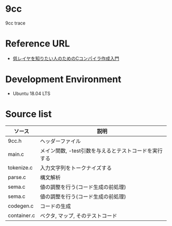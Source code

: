 # 9cc
9cc trace

# Reference URL
* [低レイヤを知りたい人のためのCコンパイラ作成入門](https://www.sigbus.info/compilerbook)

# Development Environment

* Ubuntu 18.04 LTS

# Source list

| ソース      | 説明                                                   |
|-------------|--------------------------------------------------------|
| 9cc.h       | ヘッダーファイル                                       |
| main.c      | メイン関数, -test引数を与えるとテストコードを実行する  |
| tokenize.c  | 入力文字列をトークナイズする                           |
| parse.c     | 構文解析                                               |
| sema.c      | 値の調整を行う(コード生成の前処理)                     |
| sema.c      | 値の調整を行う(コード生成の前処理)                     |
| codegen.c   | コードの生成                                           |
| container.c | ベクタ, マップ, そのテストコード                       |

